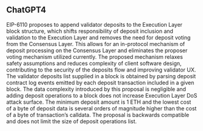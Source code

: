 ## ChatGPT4

EIP-6110 proposes to append validator deposits to the Execution Layer block structure, which shifts responsibility of deposit inclusion and validation to the Execution Layer and removes the need for deposit voting from the Consensus Layer. This allows for an in-protocol mechanism of deposit processing on the Consensus Layer and eliminates the proposer voting mechanism utilized currently. The proposed mechanism relaxes safety assumptions and reduces complexity of client software design, contributing to the security of the deposits flow and improving validator UX. The validator deposits list supplied in a block is obtained by parsing deposit contract log events emitted by each deposit transaction included in a given block. The data complexity introduced by this proposal is negligible and adding deposit operations to a block does not increase Execution Layer DoS attack surface. The minimum deposit amount is 1 ETH and the lowest cost of a byte of deposit data is several orders of magnitude higher than the cost of a byte of transaction’s calldata. The proposal is backwards compatible and does not limit the size of deposit operations list.
